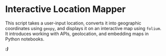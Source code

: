 # Interactive Location Mapper

This script takes a user-input location, converts it into geographic coordinates using `geopy`, and displays it on an interactive map using `folium`. It introduces working with APIs, geolocation, and embedding maps in Python notebooks.

***:)***